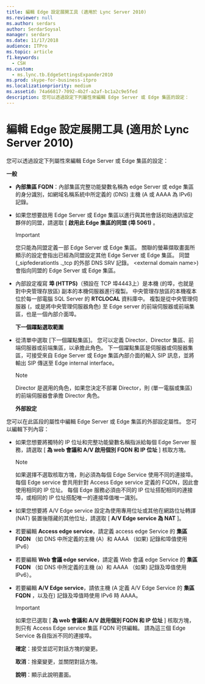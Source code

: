 ```yaml
---
title: 編輯 Edge 設定展開工具 (適用於 Lync Server 2010)
ms.reviewer: null
ms.author: serdars
author: SerdarSoysal
manager: serdars
ms.date: 11/17/2018
audience: ITPro
ms.topic: article
f1.keywords:
  - CSH
ms.custom:
  - ms.lync.tb.EdgeSettingsExpander2010
ms.prod: skype-for-business-itpro
ms.localizationpriority: medium
ms.assetid: 74a66817-7092-4b2f-a2af-bc1a2c9e5fed
description: 您可以透過設定下列屬性來編輯 Edge Server 或 Edge 集區的設定：
---
```


# <a name="edit-edge-settings-expander-for-lync-server-2010"></a>編輯 Edge 設定展開工具 (適用於 Lync Server 2010)
 
您可以透過設定下列屬性來編輯 Edge Server 或 Edge 集區的設定： 
  
 **一般**
  
- **內部集區 FQDN**：內部集區完整功能變數名稱為 edge Server 或 edge 集區的身分識別，如網域名稱系統中所定義的 (DNS) 主機 (A 或 AAAA 為 IPv6) 記錄。
    
- 如果您想要啟用 Edge Server 或 Edge 集區以進行與其他會話初始通訊協定夥伴的同盟，請選取 [ **啟用此 Edge 集區的同盟 (埠 5061)** 。
    
    > [!IMPORTANT]
    > 您只能為同盟定義一部 Edge Server 或 Edge 集區。 關聯的螢幕擷取畫面所顯示的設定會指出已經為同盟設定其他 Edge Server 或 Edge 集區。 同盟 (_sipfederationtls ._tcp 的外部 DNS SRV 記錄。 \<external domain name\>) 會指向同盟的 Edge Server 或 Edge 集區。 
  
- 內部設定複寫 **埠 (HTTPS)**（預設在 TCP 埠4443上）是本機 (的埠，也就是對中央管理存放區) 副本的本機伺服器進行複製。 中央管理存放區的本機複本位於每一部電腦 SQL Server 的 **RTCLOCAL** 資料庫中。 複製是從中央管理伺服器 (，或是將中央管理伺服器角色) 至 Edge server 的前端伺服器或前端集區，也是一個內部介面埠。
    
  **下一個躍點選取範圍**
  
- 從清單中選取 [下一個躍點集區]。 您可以定義 Director、Director 集區、前端伺服器或前端集區，以承擔此角色。 下一個躍點集區是伺服器或伺服器集區，可接受來自 Edge Server 或 Edge 集區內部介面的輸入 SIP 訊息，並將輸出 SIP 傳送至 Edge internal interface。
    
    > [!NOTE]
    > Director 是選用的角色，如果您決定不部署 Director，則 (單一電腦或集區) 的前端伺服器會承擔 Director 角色。 
  
  **外部設定**
  
您可以在此區段的屬性中編輯 Edge Server 或 Edge 集區的外部設定屬性。 您可以編輯下列內容：
  
- 如果您想要將獨特的 IP 位址和完整功能變數名稱指派給每個 Edge Server 服務，請選取 [ **為 web 會議和 A/V 啟用個別 FQDN 和 IP 位址** ] 核取方塊。
    
    > [!NOTE]
    > 如果選擇不選取核取方塊，則必須為每個 Edge Service 使用不同的連接埠。 每個 Edge service 會共用針對 Access Edge service 定義的 FQDN，因此會使用相同的 IP 位址。 每個 Edge 服務必須由不同的 IP 位址搭配相同的連接埠，或相同的 IP 位址搭配唯一的連接埠值唯一識別。 
  
- 如果您想要將 A/V Edge service 設定為使用專用位址或其他在網路位址轉譯 (NAT) 裝置後隱藏的其他位址，請選取 [ **A/V Edge service 為 NAT** ]。
    
- 若要編輯 **Access edge service**，請定義 access edge Service 的 **集區 FQDN** （如 DNS 中所定義的主機 (A）和 AAAA （如果) 記錄和埠值使用 IPv6）
    
- 若要編輯 **Web 會議 edge service**，請定義 Web 會議 edge Service 的 **集區 FQDN** （如 DNS 中所定義的主機 (a）和 AAAA （如果) 記錄及埠值使用 IPv6）。
    
- 若要編輯 **A/V Edge service**，請依主機 (A 定義 A/V Edge Service 的 **集區 FQDN** ，以及在) 記錄及埠值時使用 IPv6 時 AAAA。
    
    > [!IMPORTANT]
    > 如果您已選取 [ **為 web 會議和 A/V 啟用個別 FQDN 和 IP 位址** ] 核取方塊，則只有 Access Edge service 集區 FQDN 可供編輯。 請為這三個 Edge Service 各自指派不同的連接埠。
  
  **確定**：接受並認可對話方塊的變更。
  
  **取消**：捨棄變更，並關閉對話方塊。
  
  **說明**：顯示此說明畫面。
  

